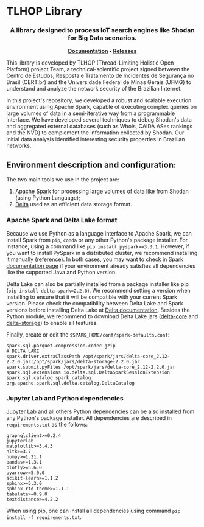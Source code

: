 # TLHOP Library

<h3 align="center">A library designed to process IoT search engines like Shodan for Big Data scenarios.</h3>

<p align="center"><b>
    <a href="https://lucasmsp.github.io/tlhop-library">Documentation</a> •
    <a href="https://github.com/lucasmsp/tlhop-library/blob/main/RELEASE_NOTES">Releases</a>
</b>

</p>

This library is developed by TLHOP (Thread-Limiting Holistic Open Platform) project Team, a technical-scientific project signed between the Centro de Estudos, Resposta e Tratamento de Incidentes de Segurança no Brasil (CERT.br) and the Universidade Federal de Minas Gerais (UFMG) to understand and analyze the network security of the Brazilian Internet.

In this project's repository, we developed a robust and scalable execution environment using Apache Spark, capable of executing complex queries on large volumes of data in a semi-iterative way from a programmable interface. We have developed several techniques to debug Shodan's data and aggregated external databases (such as Whois, CAIDA ASes rankings and the NVD) to complement the information collected by Shodan. Our initial data analysis identified interesting security properties in Brazilian networks.


## Environment description and configuration:

The two main tools we use in the project are: 

1. [Apache Spark][apache-spark] for processing large volumes of data like from Shodan (using Python Language); 
2. [Delta][delta] used as an efficient data storage format.

[apache-spark]: https://spark.apache.org/
[delta]: https://delta.io/


### Apache Spark and Delta Lake format


Because we use Python as a language interface to Apache Spark, we can install Spark from `pip`, `conda` or any other Python's package installer. For instance, using a command like `pip install pyspark==3.3.1`. However, if you want to install PySpark in a distributed cluster, we recommend installing it manually ([reference][spark-manual]). In both cases, you may want to check in [Spark documentation page][spark-download] if your environment already satisfies all dependencies like the supported Java and Python version.

Delta Lake can also be partially installed from a package installer like pip (`pip install delta-spark=2.2.0`). We recommend setting a version when installing  to ensure that it will be compatible with your current Spark version. Please check the compatibility between Delta Lake and Spark versions before installing Delta Lake at [Delta documentation][delta-matrix]. Besides the Python module, we recommend to download Delta Lake jars ([delta-core][delta-core] and [delta-storage][delta-storage]) to enable all features.


[spark-download]: https://spark.apache.org/docs/latest/#downloading
[spark-manual]: https://spark.apache.org/docs/latest/api/python/getting_started/install.html#manually-downloading
[delta-matrix]: https://docs.delta.io/latest/releases.html
[delta-core]: https://search.maven.org/artifact/io.delta/delta-core_2.12
[delta-storage]: https://search.maven.org/search?q=a:delta-storage


Finally, create or edit the `$SPARK_HOME/conf/spark-defaults.conf`: 

```
spark.sql.parquet.compression.codec gzip
# DELTA LAKE
spark.driver.extraClassPath /opt/spark/jars/delta-core_2.12-2.2.0.jar:/opt/spark/jars/delta-storage-2.2.0.jar
spark.submit.pyFiles /opt/spark/jars/delta-core_2.12-2.2.0.jar
spark.sql.extensions io.delta.sql.DeltaSparkSessionExtension
spark.sql.catalog.spark_catalog org.apache.spark.sql.delta.catalog.DeltaCatalog
```

### Jupyter Lab and Python dependencies

Jupyter Lab and all others Python dependencies can be also installed from any Python's package installer. All dependencies are described in `requirements.txt` as the follows:

```
graphqlclient>=0.2.4
jupyterlab
matplotlib>=3.4.3
nltk>=3.7
numpy>=1.21.1
pandas>=1.3.1
plotly>=5.6.0
pyarrow>=5.0.0
scikit-learn>=1.1.2
sphinx>=5.3.0
sphinx-rtd-theme>=1.1.1
tabulate>=0.9.0
textdistance>=4.2.2
```

When using pip, one can install all dependencies using command `pip install -f requirements.txt`.
